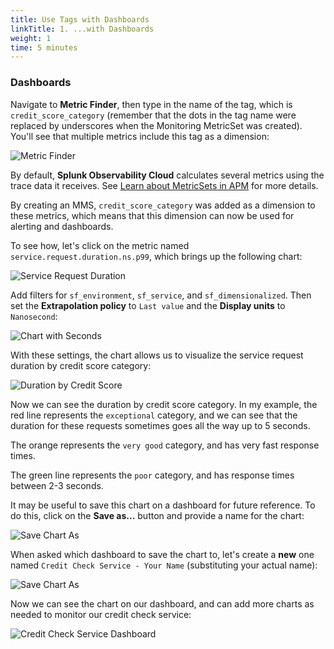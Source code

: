 ```yaml
---
title: Use Tags with Dashboards
linkTitle: 1. ...with Dashboards
weight: 1
time: 5 minutes
---
```


### Dashboards

Navigate to **Metric Finder**, then type in the name of the tag, which is `credit_score_category` (remember that the dots in the tag name were replaced by underscores when the Monitoring MetricSet was created).  You'll see that multiple metrics include this tag as a dimension:

![Metric Finder](../../images/metric_finder.png)

By default, **Splunk Observability Cloud** calculates several metrics using the trace data it receives.  See [Learn about MetricSets in APM](https://docs.splunk.com/observability/en/apm/span-tags/metricsets.html) for more details.

By creating an MMS, `credit_score_category` was added as a dimension to these metrics, which means that this dimension can now be used for alerting and dashboards.

To see how, let's click on the metric named `service.request.duration.ns.p99`, which brings up the following chart:

![Service Request Duration](../../images/service_request_duration_chart.png)

Add filters for `sf_environment`, `sf_service`, and `sf_dimensionalized`.  Then set the **Extrapolation policy** to `Last value` and the **Display units** to `Nanosecond`:

![Chart with Seconds](../../images/chart_settings.png)

With these settings, the chart allows us to visualize the service request duration by credit score category:

![Duration by Credit Score](../../images/duration_by_credit_score.png)

Now we can see the duration by credit score category. In my example, the red line represents the `exceptional` category, and we can see that the duration for these requests sometimes goes all the way up to 5 seconds.

The orange represents the `very good` category, and has very fast response times.

The green line represents the `poor` category, and has response times between 2-3 seconds.

It may be useful to save this chart on a dashboard for future reference. To do this, click on the **Save as...** button and provide a name for the chart:

![Save Chart As](../../images/save_chart_as.png)

When asked which dashboard to save the chart to, let's create a **new** one named `Credit Check Service - Your Name` (substituting your actual name):

![Save Chart As](../../images/create_dashboard.png)

Now we can see the chart on our dashboard, and can add more charts as needed to monitor our credit check service:

![Credit Check Service Dashboard](../../images/credit_check_service_dashboard.png)


